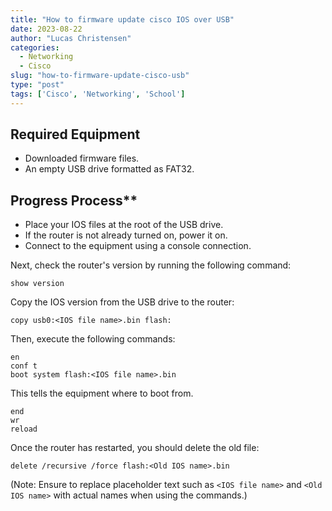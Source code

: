 ```yaml
---
title: "How to firmware update cisco IOS over USB"
date: 2023-08-22
author: "Lucas Christensen"
categories:
  - Networking
  - Cisco
slug: "how-to-firmware-update-cisco-usb"
type: "post"
tags: ['Cisco', 'Networking', 'School']
---
```


## Required Equipment
- Downloaded firmware files.
- An empty USB drive formatted as FAT32.

## Progress Process**
- Place your IOS files at the root of the USB drive.
- If the router is not already turned on, power it on.
- Connect to the equipment using a console connection.

Next, check the router's version by running the following command: 

```console
show version
```
Copy the IOS version from the USB drive to the router: 

```console
copy usb0:<IOS file name>.bin flash:
```

Then, execute the following commands:

```console
en
conf t
boot system flash:<IOS file name>.bin
```

This tells the equipment where to boot from. 

```console
end
wr
reload
```
Once the router has restarted, you should delete the old file: 

```console
delete /recursive /force flash:<Old IOS name>.bin
```

(Note: Ensure to replace placeholder text such as `<IOS file name>` and `<Old IOS name>` with actual names when using the commands.)
